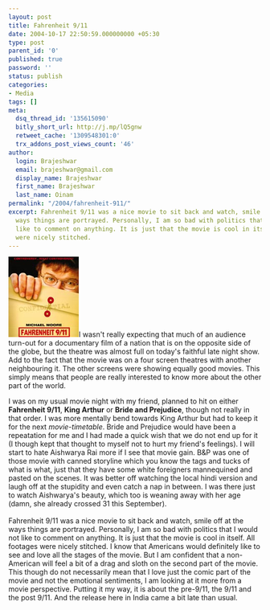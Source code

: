 ```yaml
---
layout: post
title: Fahrenheit 9/11
date: 2004-10-17 22:50:59.000000000 +05:30
type: post
parent_id: '0'
published: true
password: ''
status: publish
categories:
- Media
tags: []
meta:
  dsq_thread_id: '135615090'
  bitly_short_url: http://j.mp/lQ5gnw
  retweet_cache: '1309548301:0'
  trx_addons_post_views_count: '46'
author:
  login: Brajeshwar
  email: brajeshwar@gmail.com
  display_name: Brajeshwar
  first_name: Brajeshwar
  last_name: Oinam
permalink: "/2004/fahrenheit-911/"
excerpt: Fahrenheit 9/11 was a nice movie to sit back and watch, smile off at the
  ways things are portrayed. Personally, I am so bad with politics that I would not
  like to comment on anything. It is just that the movie is cool in itself. All footages
  were nicely stitched.
---
```

<p><a href="http://fahrenheit911.com/"><img src="/static/2004/10/fahrenheit911.jpg" alt="Fahrenheit 9/11" /></a>I wasn't really expecting that much of an audience turn-out for a documentary film of a nation that is on the opposite side of the globe, but the theatre was almost full on today's faithful late night show. Add to the fact that the movie was on a four screen theatres with another neighbouring it. The other screens were showing equally good movies. This simply  means that people are really interested to know more about the other part of the world.</p>
<p>I was on my usual movie night with my friend, planned to hit on either <strong>Fahrenheit 9/11</strong>, <strong>King Arthur</strong> or <strong>Bride and Prejudice</strong>, though not really in that order. I was more mentally bend towards King Arthur but had to keep it for the next <em>movie-timetable</em>. Bride and Prejudice would have been a repeatation for me and I had made a quick wish that we do not end up for it (I though kept that thought to myself not to hurt my friend's feelings). I will start to hate Aishwarya Rai more if I see that movie gain. B&P was one of those movie with canned storyline which you know the tags and tucks of what is what, just that they have some white foreigners mannequined and pasted on the scenes. It was better off watching the local hindi version and laugh off at the stupidity and even catch a nap in between. I was there just to watch Aishwarya's beauty, which too is weaning away with her age (damn, she already crossed 31 this September).<br />
<br />
Fahrenheit 9/11 was a nice movie to sit back and watch, smile off at the ways things are portrayed. Personally, I am so bad with politics that I would not like to comment on anything. It is just that the movie is cool in itself. All footages were nicely stitched. I know that Americans would definitely like to see and love all the stages of the movie. But I am confident that a non-American will feel a bit of a drag and sloth on the second part of the movie. This though do not necessarily mean that I love just the comic part of the movie and not the emotional sentiments, I am looking at it more from a movie perspective. Putting it my way, it is about the pre-9/11, the 9/11 and the post 9/11. And the release here in India came a bit late than usual.</p>

